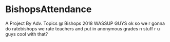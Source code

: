 # BishopsAttendance
A Project By Adv. Topics @ Bishops 2018
WASSUP GUYS
ok so we r gonna do ratebishops we rate teachers and put in anonymous grades n stuff r u guys cool with that?
